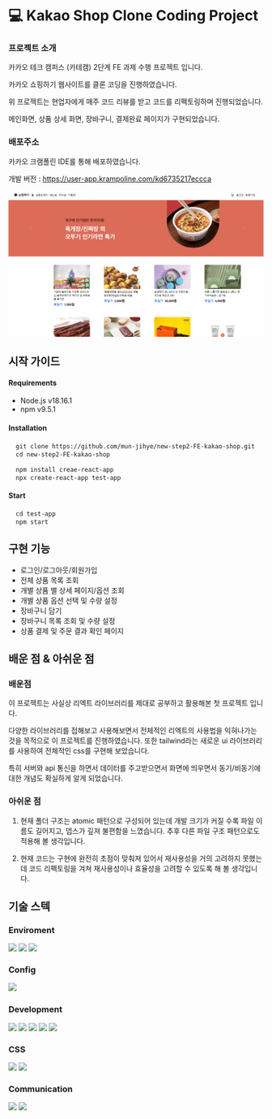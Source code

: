 # :computer: Kakao Shop Clone Coding Project
### 프로젝트 소개
카카오 테크 캠퍼스 (카테캠) 2단계 FE 과제 수행 프로젝트 입니다.

카카오 쇼핑하기 웹사이트를 클론 코딩을 진행하였습니다.

위 프로젝트는 현업자에게 매주 코드 리뷰를 받고 코드를 리펙토링하며 진행되었습니다. 

메인화면, 상품 상세 화면, 장바구니, 결제완료 페이지가 구현되었습니다. 

### 배포주소
카카오 크램폴린 IDE를 통해 배포하였습니다. 

개발 버전 : https://user-app.krampoline.com/kd6735217eccca

![default](shop/public/images/구현화면.png)

## 시작 가이드
#### Requirements
- Node.js v18.16.1
- npm v9.5.1

#### Installation
```
  git clone https://github.com/mun-jihye/new-step2-FE-kakao-shop.git
  cd new-step2-FE-kakao-shop
```
```
  npm install creae-react-app
  npx create-react-app test-app
```

#### Start
```
  cd test-app
  npm start 
```

## 구현 기능

- 로그인/로그아웃/회원가입
- 전체 상품 목록 조회
- 개별 상품 별 상세 페이지/옵션 조회
- 개별 상품 옵션 선택 및 수량 설정
- 장바구니 담기
- 장바구니 목록 조회 및 수량 설정
- 상품 결제 및 주문 결과 확인 페이지

## 배운 점 & 아쉬운 점 
### 배운점
이 프로젝트는 사실상 리엑트 라이브러리를 제대로 공부하고 활용해본 첫 프로젝트 입니다.

다양한 라이브러리를 접해보고 사용해보면서 전체적인 리엑트의 사용법을 익혀나가는 것을 목적으로 이 프로젝트를 진행하였습니다. 또한 tailwind라는 새로운 ui 라이브러리를 사용하여 전체적인 css를 구현해 보았습니다.

특히 서버와 api 통신을 하면서 데이터를 주고받으면서 화면에 띄우면서 동기/비동기에 대한 개념도 확실하게 알게 되었습니다.

### 아쉬운 점
1. 현재 폴더 구조는 atomic 패턴으로 구성되어 있는데 개발 크기가 커질 수록 파일 이름도 길어지고, 뎁스가 깊져 불편함을 느꼈습니다. 추후 다른 파일 구조 패턴으로도 적용해 볼 생각입니다.

2. 현재 코드는 구현에 완전히 초점이 맞춰져 있어서 재사용성을 거의 고려하지 못했는데 코드 리펙토링을 겨쳐 재사용성이나 효율성을 고려할 수 있도록 해 볼 생각입니다. 

## 기술 스텍
### Enviroment
<img src="https://img.shields.io/badge/GITHUB-181717?style=for-the-badge&logo=GITHUB&logoColor=white">
<img src="https://img.shields.io/badge/GIT-F05032?style=for-the-badge&logo=GIT&logoColor=white">
<img src="https://img.shields.io/badge/VISUAL STUDIO CODE-007ACC?style=for-the-badge&logo=VISUAL STUDIO CODE&logoColor=white">

### Config
<img src="https://img.shields.io/badge/npm-CB3837?style=for-the-badge&logo=npm&logoColor=white">

### Development
<img src="https://img.shields.io/badge/JAVASCRIPT-F7DF1E?style=for-the-badge&logo=JAVASCRIPT&logoColor=white">
<img src="https://img.shields.io/badge/REACT-61DAFB?style=for-the-badge&logo=REACT&logoColor=white">
<img src="https://img.shields.io/badge/React Router-CA4245?style=for-the-badge&logo=React Router&logoColor=white">
<img src="https://img.shields.io/badge/React Query-FF4154?style=for-the-badge&logo=React Query&logoColor=white">
<img src="https://img.shields.io/badge/Redux-764ABC?style=for-the-badge&logo=Redux&logoColor=white">

### CSS
<img src="https://img.shields.io/badge/tailwind-06B6D4?style=for-the-badge&logo=tailwind&logoColor=white">
<img src="https://img.shields.io/badge/styled components-DB7093?style=for-the-badge&logo=styled components&logoColor=white">

### Communication
<img src="https://img.shields.io/badge/slack-4A154B?style=for-the-badge&logo=slack&logoColor=white">
<img src="https://img.shields.io/badge/notion-#000000?style=for-the-badge&logo=notion&logoColor=white">

